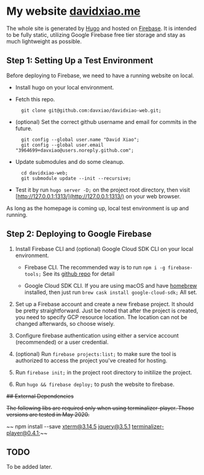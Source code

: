 # My website [davidxiao.me](http://davidxiao.me/)

The whole site is generated by [Hugo](http://gohugo.io/) and hosted on [Firebase](https://firebase.google.com/). It is intended to be fully static, utilizing Google Firebase free tier storage and stay as much lightweight as possible.

## Step 1: Setting Up a Test Environment

Before deploying to Firebase, we need to have a running website on local.

- Install hugo on your local environment.
- Fetch this repo.

        git clone git@github.com:davxiao/davidxiao-web.git;

- (optional) Set the correct github username and email for commits in the future.
  
        git config --global user.name "David Xiao";
        git config --global user.email "3964699+davxiao@users.noreply.github.com";

- Update submodules and do some cleanup.

        cd davidxiao-web;
        git submodule update --init --recursive;

- Test it by run `hugo server -D;` on the project root directory, then visit [http://127.0.0.1:1313/](http://127.0.0.1:1313/) on your web browser.

As long as the homepage is coming up, local test environment is up and running.

## Step 2: Deploying to Google Firebase

1. Install Firebase CLI and (optional) Google Cloud SDK CLI on your local environment.

   - Firebase CLI. The recommended way is to run `npm i -g firebase-tools;` See its [github repo](https://github.com/firebase/firebase-tools) for detail

   - Google Cloud SDK CLI. If you are using macOS and have [homebrew](https://brew.sh/) installed, then just run `brew cask install google-cloud-sdk;` All set.

2. Set up a Firebase account and create a new firebase project. It should be pretty straightforward. Just be noted that after the project is created, you need to specify GCP resource location. The location can not be changed afterwards, so choose wisely.

3. Configure firebase authentication using either a service account (recommended) or a user credential.

4. (optional) Run `firebase projects:list;` to make sure the tool is authorized to access the project you've created for hosting.

5. Run `firebase init;` in the project root directory to initilize the project.

6. Run `hugo && firebase deploy;` to push the website to firebase.

~~## External Dependencies~~

~~The following libs are required only when using terminalizer-player. Those versions are tested in May 2020.~~

~~    npm install --save xterm@3.14.5 jquery@3.5.1 terminalizer-player@0.4.1;~~

## TODO

To be added later.
